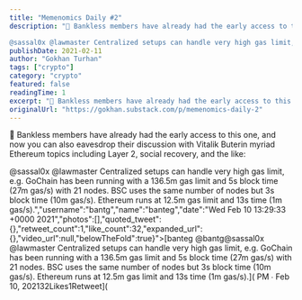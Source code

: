 ```yaml
---
title: "Memenomics Daily #2"
description: "🏴 Bankless members have already had the early access to this one, and now you can also eavesdrop their discussion with Vitalik Buterin myriad Ethereum topics including Layer 2, social recovery, and the like:

@sassal0x @lawmaster Centralized setups can handle very high gas limit, e."
publishDate: 2021-02-11
author: "Gokhan Turhan"
tags: ["crypto"]
category: "crypto"
featured: false
readingTime: 1
excerpt: "🏴 Bankless members have already had the early access to this one, and now you can also eavesdrop their discussion with Vitalik Buterin myriad Ethereum topics including Layer 2, social recovery, and..."
originalUrl: "https://gokhan.substack.com/p/memenomics-daily-2"
---
```


🏴 Bankless members have already had the early access to this one, and now you can also eavesdrop their discussion with Vitalik Buterin myriad Ethereum topics including Layer 2, social recovery, and the like:

@sassal0x @lawmaster Centralized setups can handle very high gas limit, e.g. GoChain has been running with a 136.5m gas limit and 5s block time (27m gas/s) with 21 nodes. BSC uses the same number of nodes but 3s block time (10m gas/s). Ethereum runs at 12.5m gas limit and 13s time (1m gas/s).","username":"bantg","name":"banteg","date":"Wed Feb 10 13:29:33 +0000 2021","photos":[],"quoted_tweet":{},"retweet_count":1,"like_count":32,"expanded_url":{},"video_url":null,"belowTheFold":true}">[banteg @bantg@sassal0x @lawmaster Centralized setups can handle very high gas limit, e.g. GoChain has been running with a 136.5m gas limit and 5s block time (27m gas/s) with 21 nodes. BSC uses the same number of nodes but 3s block time (10m gas/s). Ethereum runs at 12.5m gas limit and 13s time (1m gas/s).](<TwitterEmbed id="1359494716694405124" /> PM ∙ Feb 10, 202132Likes1Retweet](<TwitterEmbed id="1359494716694405124" />